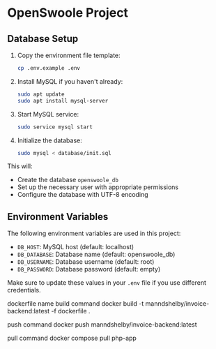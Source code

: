 # OpenSwoole Project

## Database Setup

1. Copy the environment file template:
   ```bash
   cp .env.example .env
   ```

2. Install MySQL if you haven't already:
   ```bash
   sudo apt update
   sudo apt install mysql-server
   ```

3. Start MySQL service:
   ```bash
   sudo service mysql start
   ```

4. Initialize the database:
   ```bash
   sudo mysql < database/init.sql
   ```

This will:
- Create the database `openswoole_db`
- Set up the necessary user with appropriate permissions
- Configure the database with UTF-8 encoding

## Environment Variables

The following environment variables are used in this project:

- `DB_HOST`: MySQL host (default: localhost)
- `DB_DATABASE`: Database name (default: openswoole_db)
- `DB_USERNAME`: Database username (default: root)
- `DB_PASSWORD`: Database password (default: empty)

Make sure to update these values in your `.env` file if you use different credentials. 

dockerfile name 
build command
docker build -t manndshelby/invoice-backend:latest -f dockerfile .

push command
docker push manndshelby/invoice-backend:latest


pull command 
docker compose pull php-app